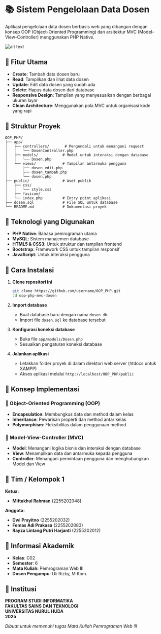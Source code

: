 # 📚 Sistem Pengelolaan Data Dosen

Aplikasi pengelolaan data dosen berbasis web yang dibangun dengan konsep OOP (Object-Oriented Programming) dan arsitektur MVC (Model-View-Controller) menggunakan PHP Native.

![alt text](https://i.ibb.co.com/PZ8CRnYb/Hasil.png?raw=true)


## 🌟 Fitur Utama

- **Create**: Tambah data dosen baru
- **Read**: Tampilkan dan lihat data dosen
- **Update**: Edit data dosen yang sudah ada
- **Delete**: Hapus data dosen dari database
- **Responsive Design**: Tampilan yang menyesuaikan dengan berbagai ukuran layar
- **Clean Architecture**: Menggunakan pola MVC untuk organisasi kode yang rapi

## 📂 Struktur Proyek

```
OOP_PHP/
├── app/
│   ├── controllers/       # Pengendali untuk menangani request
│   │   └── DosenController.php
│   ├── models/           # Model untuk interaksi dengan database
│   │   └── Dosen.php
│   └── views/            # Tampilan antarmuka pengguna
│       ├── dosen_edit.php
│       ├── dosen_tambah.php
│       └── dosen.php
├── public/               # Aset publik
│   ├── css/
│   │   └── style.css
│   ├── favicon/
│   └── index.php         # Entry point aplikasi
├── dosen.sql             # File SQL untuk database
└── README.md             # Dokumentasi proyek
```

## 🔧 Teknologi yang Digunakan

- **PHP Native**: Bahasa pemrograman utama
- **MySQL**: Sistem manajemen database
- **HTML5 & CSS3**: Untuk struktur dan tampilan frontend
- **Bootstrap**: Framework CSS untuk tampilan responsif
- **JavaScript**: Untuk interaksi pengguna

## 🚀 Cara Instalasi

1. **Clone repositori ini**
   ```bash
   git clone https://github.com/username/OOP_PHP.git
   cd oop-php-mvc-dosen
   ```

2. **Import database**
   - Buat database baru dengan nama `dosen_db`
   - Import file `dosen.sql` ke database tersebut

3. **Konfigurasi koneksi database**
   - Buka file `app/models/Dosen.php`
   - Sesuaikan pengaturan koneksi database

4. **Jalankan aplikasi**
   - Letakkan folder proyek di dalam direktori web server (htdocs untuk XAMPP)
   - Akses aplikasi melalui `http://localhost/OOP_PHP/public`

## 🧩 Konsep Implementasi

### 🔵 Object-Oriented Programming (OOP)
- **Encapsulation**: Membungkus data dan method dalam kelas
- **Inheritance**: Pewarisan properti dan method antar kelas
- **Polymorphism**: Fleksibilitas dalam penggunaan method

### 🔵 Model-View-Controller (MVC)
- **Model**: Menangani logika bisnis dan interaksi dengan database
- **View**: Menampilkan data dan antarmuka kepada pengguna
- **Controller**: Menangani permintaan pengguna dan menghubungkan Model dan View

## 👥 Tim / Kelompok 1

**Ketua:**
- **Miftakhul Rahman** (2255202048)

**Anggota:**
- **Dwi Prayitno** (2255202032)
- **Femas Adi Prakasa** (2255202083)
- **Rayza Lintang Putri Harjanti** (2255202012)

## 🏫 Informasi Akademik

- **Kelas**: C02
- **Semester**: 6
- **Mata Kuliah**: Pemrograman Web III
- **Dosen Pengampu**: Uli Rizky, M.Kom.

## 🏢 Institusi

**PROGRAM STUDI INFORMATIKA**  
**FAKULTAS SAINS DAN TEKNOLOGI**  
**UNIVERSITAS NURUL HUDA**  
**2025**



*Dibuat untuk memenuhi tugas Mata Kuliah Pemrograman Web III*
